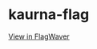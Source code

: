 # kaurna-flag

[View in FlagWaver](https://krikienoid.github.io/flagwaver/#?src=https%3A%2F%2Fgithub.com%2Fmirojones%2Fkaurna-flag%2Fblob%2Fmain%2FScreen%2520Shot%25202024-05-29%2520at%25201.20.39%2520pm.png)
